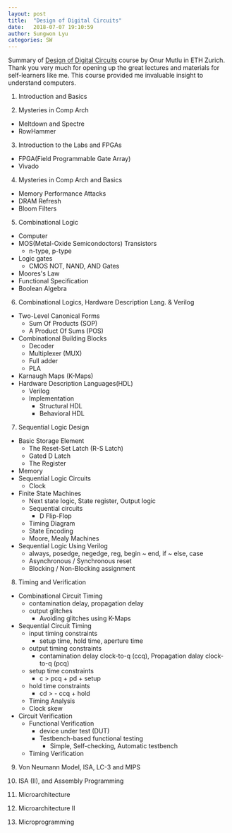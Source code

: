 ```yaml
---
layout: post
title:  "Design of Digital Circuits"
date:   2018-07-07 19:10:59
author: Sungwon Lyu
categories: SW
---
```

Summary of [Design of Digital Circuits](https://safari.ethz.ch/digitaltechnik/spring2018/doku.php) course by Onur Mutlu in ETH Zurich. Thank you very much for opening up the great lectures and materials for self-learners like me. This course provided me invaluable insight to understand computers.

1. Introduction and Basics

2. Mysteries in Comp Arch
- Meltdown and Spectre
- RowHammer

3. Introduction to the Labs and FPGAs
- FPGA(Field Programmable Gate Array)
- Vivado

4. Mysteries in Comp Arch and Basics
- Memory Performance Attacks
- DRAM Refresh
- Bloom Filters

5. Combinational Logic
- Computer
- MOS(Metal-Oxide Semicondoctors) Transistors  
	- n-type, p-type  
- Logic gates  
	- CMOS NOT, NAND, AND Gates  
- Moores's Law
- Functional Specification
- Boolean Algebra

6. Combinational Logics, Hardware Description Lang. & Verilog
- Two-Level Canonical Forms  
	- Sum Of Products (SOP)
	- A Product Of Sums (POS)  
- Combinational Building Blocks  
	- Decoder
	- Multiplexer (MUX)
	- Full adder
	- PLA  
- Karnaugh Maps (K-Maps)  
- Hardware Description Languages(HDL)  
	- Verilog
	- Implementation  
		- Structural HDL
		- Behavioral HDL

7. Sequential Logic Design
- Basic Storage Element  
	- The Reset-Set Latch (R-S Latch)
	- Gated D Latch
	- The Register  
- Memory
- Sequential Logic Circuits  
	- Clock  
- Finite State Machines  
	- Next state logic, State register, Output logic
	- Sequential circuits  
		- D Flip-Flop  
	- Timing Diagram
	- State Encoding
	- Moore, Mealy Machines  
- Sequential Logic Using Verilog  
	- always, posedge, negedge, reg, begin ~ end, if ~ else, case
	- Asynchronous / Synchronous reset
	- Blocking / Non-Blocking assignment

8. Timing and Verification
- Combinational Circuit Timing  
	- contamination delay, propagation delay
	- output glitches  
		- Avoiding glitches using K-Maps
- Sequential Circuit Timing  
	- input timing constraints  
		- setup time, hold time, aperture time  
	- output timing constraints  
		- contamination delay clock-to-q (ccq), Propagation dalay clock-to-q (pcq)  
	- setup time constraints  
		- c > pcq + pd + setup  
	- hold time constraints  
		- cd > - ccq + hold  
	- Timing Analysis
	- Clock skew  
- Circuit Verification  
	- Functional Verification  
		- device under test (DUT)
		- Testbench-based functional testing  
			- Simple, Self-checking, Automatic testbench  
	- Timing Verification

9. Von Neumann Model, ISA, LC-3 and MIPS

10. ISA (II), and Assembly Programming

11. Microarchitecture

12. Microarchitecture II

13. Microprogramming